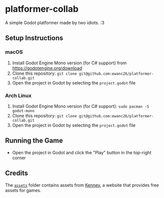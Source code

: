 # platformer-collab

A simple Godot platformer made by two idiots. :3

## Setup Instructions

### macOS

1. Install Godot Engine Mono version (for C# support) from <https://godotengine.org/download>
2. Clone this repository: `git clone git@github.com:ewanc26/platformer-collab.git`
3. Open the project in Godot by selecting the `project.godot` file

### Arch Linux

1. Install Godot Engine Mono version (for C# support): `sudo pacman -S godot-mono`
2. Clone this repository: `git clone git@github.com:ewanc26/platformer-collab.git`
3. Open the project in Godot by selecting the `project.godot` file

## Running the Game

- Open the project in Godot and click the "Play" button in the top-right corner

## Credits

The [`assets`](./assets) folder contains assets from [Kenney](https://kenney.nl), a website that provides free assets for games.
